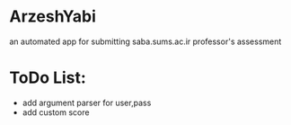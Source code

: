# ArzeshYabi
an automated app for submitting  saba.sums.ac.ir professor's assessment  

# ToDo List:
- add argument parser for user,pass
- add custom score
